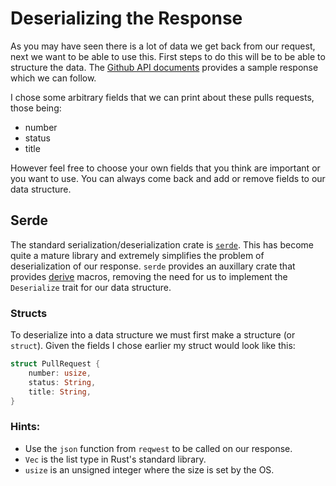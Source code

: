 # Deserializing the Response

As you may have seen there is a lot of data we get back from our request, next
we want to be able to use this. First steps to do this will be to be able to
structure the data. The [Github API documents] provides a sample response which
we can follow.

I chose some arbitrary fields that we can print about these pulls requests,
those being:

* number
* status
* title

However feel free to choose your own fields that you think are important or you
want to use. You can always come back and add or remove fields to our data
structure.

## Serde

The standard serialization/deserialization crate is [`serde`]. This has become
quite a mature library and extremely simplifies the problem of deserialization
of our response. `serde` provides an auxillary crate that provides [derive]
macros, removing the need for us to implement the `Deserialize` trait for our
data structure.

### Structs

To deserialize into a data structure we must first make a structure (or
`struct`). Given the fields I chose earlier my struct would look like this:

```rust
struct PullRequest {
    number: usize,
    status: String,
    title: String,
}
```

### Hints:

* Use the `json` function from `reqwest` to be called on our response.
* `Vec` is the list type in Rust's standard library.
* `usize` is an unsigned integer where the size is set by the OS.

[Github API documents]: https://developer.github.com/v3/pulls/#list-pull-requests
[`serde`]: https://serde.rs/
[derive]: https://serde.rs/derive.html